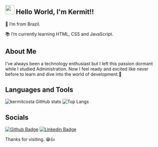 ## <img src="https://github.com/TheDudeThatCode/TheDudeThatCode/blob/master/Assets/Hi.gif" width="29px"> Hello World, I'm Kermit!! 

:house_with_garden: I’m from Brazil.

:books: I’m currently learning HTML, CSS and JavaScript.

## About Me

I've always been a technology enthusiast but I left this passion dormant while I studied Administration. Now I feel ready and excited like never before to learn and dive into the world of development.🤩

## Languages and Tools

![kermitcosta GitHub stats](https://github-readme-stats.vercel.app/api?username=kermitcosta&show_icons=true&theme=github_dark)
![Top Langs](https://github-readme-stats.vercel.app/api/top-langs/?username=kermitcosta&theme=github_dark)

## Socials

[![Github Badge](https://img.shields.io/badge/-Github-000?style=flat-square&logo=Github&logoColor=white&link=https://github.com/kermitcosta)](https://github.com/kermitcosta)
[![Linkedin Badge](https://img.shields.io/badge/-LinkedIn-blue?style=flat-square&logo=Linkedin&logoColor=white&link=https://www.linkedin.com/in/kermit-costa/)](https://www.linkedin.com/in/kermit-costa/)

Thanks for visiting. 😁👍

